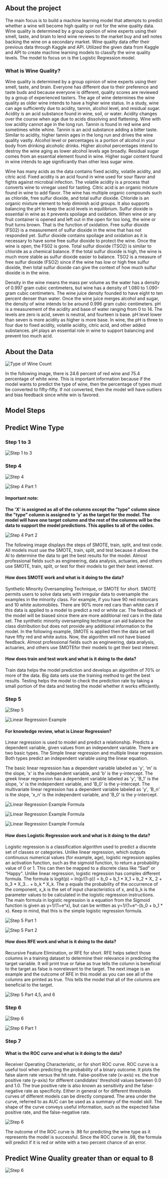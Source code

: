 ## About the project
<p> The main focus is to build a machine learning model that attempts to predict whether a wine will become high quality or not for the wine quality data. Wine quality is determined by a group opinion of wine experts using their smell, taste, and brain to lend wine reviews to the market buy and sell notes backing the wine on a secondary market. Wine quality data offer their previous data through Kaggle and API. Utilized the given data from Kaggle and API to create machine learning models to classify the wine quality levels. The model to focus on is the Logistic Regression model. </p>

### What is Wine Quality?
<p> Wine quality is determined by a group opinion of wine experts using their smell, taste, and brain. Everyone has different due to their preference and taste buds and because everyone is different, quality scores are reviewed by a group of experienced tasters. The age of wine determines the wine quality as older wine intends to have a higher wine status. In a study, wine can age sufficiently due to acidity, tannin, alcohol level, and residual sugar. Acidity is an acid substance found in wine, soil, or water. Acidity changes over the course when age due to acids dissolving and flattening. Wine with low acidity cannot age in the long run. Tannin is found in red wine and sometimes white whine. Tannin is an acid substance adding a bitter taste. Similar to acidity, higher tannin ages in the long run and drives the wine quality vastly. Alcohol level or percentages is a portion of alcohol in your body from drinking alcoholic drinks. Higher alcohol percentages intend to destroy the wine aging as lower alcohol levels age broadly. Residual sugar comes from an essential element found in wine. Higher sugar content found in wine intends to age significantly than other less sugar wine.   </p>

<p> Wine has many acids as the data contains fixed acidity, volatile acidity, and citric acid. Fixed acidity is an acid found in wine used for sour flavor and fights against microbial infection. The volatile acidity is a process that converts wine to vinegar used for tasting. Citric acid is an organic mixture found in wine to add flavor. The wine has multiple organic compounds such as chloride, free sulfur dioxide, and total sulfur dioxide. Chloride is an organic mixture element to help diminish acid groups. It also supports balancing the pH to keep the acid levels in equilibrium. Sulfur dioxide is essential in wine as it prevents spoilage and oxidation. When wine or any fruit container is opened and left out in the open for too long, the wine or fruit turns brown. That is the function of oxidation. Free sulfur dioxide (FS02) is a measurement of sulfur dioxide in the wine that has not responded yet. Sulfur dioxide contains spoilage and oxidation as it is necessary to have some free sulfur dioxide to protect the wine. Once the wine is open, the FS02 is gone. Total sulfur dioxide (TSO2) is similar to chloride as a chemical balance. If the total sulfur dioxide is high, the wine is much more stable as sulfur dioxide easier to balance. TSO2 is a measure of free sulfur dioxide (FSO2) since if the wine has low or high free sulfur dioxide, then total sulfur dioxide can give the context of how much sulfur dioxide is in the wine.   </p>

<p> Density in the wine means the mass per volume as the water has a density of 0.997 gram cubic centimeters, but wine has a density of 1.080 to 1.090-gram cubic centimeters. The wine juice density founded to have eight to ten percent denser than water. Once the wine juice merges alcohol and sugar, the density of wine intends to be around 0.996 gram cubic centimeters. pH is a measurement of the acidity and base of water ranging from 0 to 14. The levels are zero is acid, seven is neutral, and fourteen is base. pH level lower than seven is more acidity as higher is more base. In wine, the pH is three to four due to fixed acidity, volatile acidity, citric acid, and other added substances. pH plays an essential role in wine to support balancing and prevent too much acid.   </p>

## About the Data

![Type of Wine Count](https://raw.githubusercontent.com/samuelroiz/Wine_Qlt/main/Images/Info_Data/count_type_of_wine.png)

<p> In the following image, there is 24.6 percent of red wine and 75.4 percentage of white wine. This is important information because if the model wants to predict the type of wine, then the percentage of types must be converted to fifty-fifty. If not converted, then the model will have outliers and bias feedback since white win is favored. </p>

<p></p>

## Model Steps

## Predict Wine Type

### Step 1 to 3 
![Step 1 to 3](https://raw.githubusercontent.com/samuelroiz/Wine_Qlt/main/Images/Presentation/step_1_to_3.png)

### Step 4

![Step 4](https://raw.githubusercontent.com/samuelroiz/Wine_Qlt/main/Images/Presentation/step_4.png)

![Step 4 Part 1](https://raw.githubusercontent.com/samuelroiz/Wine_Qlt/main/Images/Presentation/step_4_part_1.png)

#### Important note:
<p><b> The 'X' is assigned as all of the columns except the "type" column since the "type" column is assigned to 'y' as the target for the model. The model will have one target column and the rest of the columns will be the data to support the model predictions. This applies to all of the codes. </b> </p>

![Step 4 Part 2](https://raw.githubusercontent.com/samuelroiz/Wine_Qlt/main/Images/Presentation/step_4_part_2.png)

<p> The following image displays the steps of SMOTE, train, split, and test code. All models must use the SMOTE, train, split, and test because it allows the AI to determine the data to get the best results for the model. Almost professional fields such as engineering, data analysis, actuaries, and others use SMOTE, train, split, or test for their models to get their best interest. </p>

#### How does SMOTE work and what is it doing to the data? 

<p> Synthetic Minority Oversampling Technique, or SMOTE for short. SMOTE permits users to solve data sets with irregular data to oversample the examples in the minority class. For example, if you have 90 red motorcars and 10 white automobiles. There are 90% more red cars than white cars if this data is applied to a model to predict a red or white car. The feedback of the model will be biased since there are more additional red cars in the data set. The synthetic minority oversampling technique can aid balance the class distribution but does not provide any additional information to the model. In the following example, SMOTE is applied then the data set will have fifty red and white autos. Now, the algorithm will not have biased feedback. Almost professional fields such as engineering, data analysis, actuaries, and others use SMOTEfor their models to get their best interest. </p>

#### How does train and test work and what is it doing to the data?

<p>Train data helps the model prediction and develops an algorithm of 70% or more of the data. Big data sets use the training method to get the best results. Testing helps the model to check the prediction rate by taking a small portion of the data and testing the model whether it works efficiently.  </p>

### Step 5

![Step 5](https://raw.githubusercontent.com/samuelroiz/Wine_Qlt/main/Images/Presentation/step_5.png)

![Linear Regression Example](https://raw.githubusercontent.com/samuelroiz/Wine_Qlt/main/Images/Presentation/step_5_part_1_example.png)

#### For knowledge review, what is Linear Regression? 
<p> Linear regression is used to model and predict a relationship. Predicts a dependent variable, given values from an independent variable. There are two basic types. The Simple linear regression and multiple linear regression. Both types predict an independent variable using the linear equation. </p>

<p>The basic linear regression has a dependent variable labeled as 'y', 'm' is the slope, 'x' is the independent variable, and 'b' is the y-intercept. The greek linear regression has a dependent variable labeled as 'y', 'B_1' is the slope, 'x' is the independent variable, and 'B_0' is the y-intercept. The multivariate linear regression has a dependent variable labeled as 'y', 'B_n' is the slope, 'x_n' is the independent variable, and 'B_0' is the y-intercept. </p>

![Linear Regression Example Formula](https://raw.githubusercontent.com/samuelroiz/Wine_Qlt/main/Images/Presentation/step_5_part_1_example_2.png)

![Linear Regression Example Formula](https://raw.githubusercontent.com/samuelroiz/Wine_Qlt/main/Images/Presentation/step_5_part_1_example_3.png)

![Linear Regression Example Formula](https://raw.githubusercontent.com/samuelroiz/Wine_Qlt/main/Images/Presentation/step_5_part_1_example_4.png)

#### How does Logistic Regression work and what is it doing to the data?
<p>Logistic regression is a classification algorithm used to predict a discrete set of classes or categories. Unlike linear regression, which outputs continuous numerical values (for example, age), logistic regression applies an activation function, such as the sigmoid function, to return a probability value of 0 or 1. This can then be mapped to a discrete class like “Sad” or “Happy". Unlike linear regression, logistic regression has complex different formula. The formula is logit(p) = ln(p/(1-p)) = b_0 + b_1 * X_1 + b_2 * X_ 2 + b_3 * X_3… + b_k * X_k. The p equals the probability of the occurrence of the component, x_k is the set of input characteristics of x, and b_k is the parameter values to be calculated in the logistic regression instructions. The main formula in logistic regression is a equation from the Sigmoid function is given as y=1/(1+e^x), but can be written as y=1/(1+e^-(b_0 + b_1 * x). Keep in mind, that this is the simple logistic regression formula. </p>

![Step 5 Part 1](https://raw.githubusercontent.com/samuelroiz/Wine_Qlt/main/Images/Presentation/step_5_part_1.png)

![Step 5 Part 2](https://raw.githubusercontent.com/samuelroiz/Wine_Qlt/main/Images/Presentation/step_5_part_2.png)

#### How does RFE work and what is it doing to the data?

<p> Recursive Feature Elimination, or RFE for short. RFE helps select those columns in a training dataset to determine their relevance in predicting the target variable. It will print true or false as true tells the column is beneficial to the target as false is nonrelevant to the target. The next image is an example and the outcome of RFE in this model as you can see all of the columns are printed as true. This tells the model that all of the columns are beneficial to the target. </p>

![Step 5 Part 4,5, and 6](https://raw.githubusercontent.com/samuelroiz/Wine_Qlt/main/Images/Presentation/step_5_part_4_and_5_and_6.png)

### Step 6

![Step 6](https://raw.githubusercontent.com/samuelroiz/Wine_Qlt/main/Images/Presentation/step_6.png)

![Step 6 Part 1](https://raw.githubusercontent.com/samuelroiz/Wine_Qlt/main/Images/Presentation/step_6_part_1.png)

### Step 7

#### What is the ROC curve and what is it doing to the data?

<p>Receiver Operating Characteristic, or for short ROC curve. ROC curve is a useful tool when predicting the probability of a binary outcome. It plots the false alarm rate versus the hit rate. False-positive rate (x-axis) vs. the true positive rate (y-axis) for different candidates' threshold values between 0.0 and 1.0. The true positive rate is also known as sensitivity and the false-negative rate as specificity. Either in general or for different thresholds curves of different models can be directly compared. The area under the curve, referred to as AUC can be used as a summary of the model skill. The shape of the curve conveys useful information, such as the expected false positive rate, and 
the false-negative rate.  </p>

![Step 6](https://raw.githubusercontent.com/samuelroiz/Wine_Qlt/main/Images/Presentation/step_7.png)

<p> The outcome of the ROC curve is .98 for predicting the wine type as it represents the model is successful. Since the ROC curve is .98, the formula will predict if it is red or white with a two percent chance of an error. </p>

## Predict Wine Quality greater than or equal to 8

![Step 6](https://raw.githubusercontent.com/samuelroiz/Wine_Qlt/main/Images/Presentation/target_wine_quality_outcome.png)


